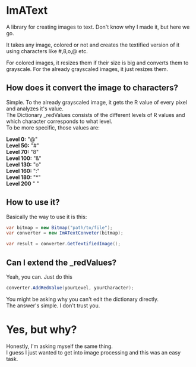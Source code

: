 # ImAText

A library for creating images to text. Don't know why I made it, but here we go.

It takes any image, colored or not and creates the textified version of it using characters like
#,8,o,@ etc.

For colored images, it resizes them if their size is big and converts them to grayscale.
For the already grayscaled images, it just resizes them.

## How does it convert the image to characters?

Simple. To the already grayscaled image, it gets the R value of every pixel and analyzes it's value.  
The Dictionary _redValues consists of the different levels of R values and which character corresponds to what level.  
To be more specific, those values are:

<b>Level 0:</b> "@"  
<b>Level 50:</b> "#"  
<b>Level 70:</b> "8"  
<b>Level 100:</b> "&"  
<b>Level 130:</b> "o"  
<b>Level 160:</b> ":"  
<b>Level 180:</b> "*"  
<b>Level 200</b> " "  

## How to use it?

Basically the way to use it is this:

```csharp
var bitmap = new Bitmap("path/to/file");
var converter = new ImATextConveter(bitmap);

var result = converter.GetTextifiedImage();
```

## Can I extend the _redValues?

Yeah, you can. Just do this

```csharp
converter.AddRedValue(yourLevel, yourCharacter);
```

You might be asking why you can't edit the dictionary directly.  
The answer's simple. I don't trust you.

# Yes, but why?
Honestly, I'm asking myself the same thing.  
I guess I just wanted to get into image processing and this was an easy task.
